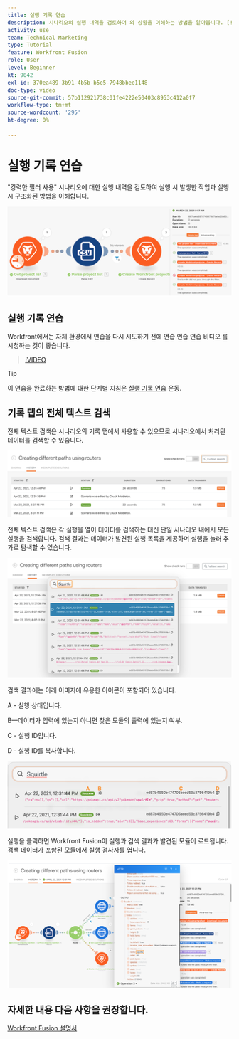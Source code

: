 ```yaml
---
title: 실행 기록 연습
description: 시나리오의 실행 내역을 검토하여 의 상황을 이해하는 방법을 알아봅니다. [!DNL Adobe Workfront Fusion].
activity: use
team: Technical Marketing
type: Tutorial
feature: Workfront Fusion
role: User
level: Beginner
kt: 9042
exl-id: 370ea489-3b91-4b5b-b5e5-7948bbee1148
doc-type: video
source-git-commit: 57b112921738c01fe4222e50403c8953c412a0f7
workflow-type: tm+mt
source-wordcount: '295'
ht-degree: 0%

---
```


# 실행 기록 연습

&quot;강력한 필터 사용&quot; 시나리오에 대한 실행 내역을 검토하여 실행 시 발생한 작업과 실행 시 구조화된 방법을 이해합니다.

![Fusion 시나리오의 실행 기록 이미지](assets/execution-history-and-scheduling-1.png)

## 실행 기록 연습

Workfront에서는 자체 환경에서 연습을 다시 시도하기 전에 연습 연습 연습 비디오 를 시청하는 것이 좋습니다.

>[!VIDEO](https://video.tv.adobe.com/v/335283/?quality=12&learn=on)

>[!TIP]
>
>이 연습을 완료하는 방법에 대한 단계별 지침은 [실행 기록 연습](https://experienceleague.adobe.com/docs/workfront-learn/tutorials-workfront/fusion/exercises/execution-history.html?lang=en) 운동.

## 기록 탭의 전체 텍스트 검색

전체 텍스트 검색은 시나리오의 기록 탭에서 사용할 수 있으므로 시나리오에서 처리된 데이터를 검색할 수 있습니다.

![실행 기록 검색 이미지](assets/execution-history-and-scheduling-2.png)

전체 텍스트 검색은 각 실행을 열어 데이터를 검색하는 대신 단일 시나리오 내에서 모든 실행을 검색합니다. 검색 결과는 데이터가 발견된 실행 목록을 제공하며 실행을 눌러 추가로 탐색할 수 있습니다.

![실행 기록 검색 이미지](assets/execution-history-and-scheduling-3.png)

검색 결과에는 아래 이미지에 유용한 아이콘이 포함되어 있습니다.

A - 실행 상태입니다.

B—데이터가 입력에 있는지 아니면 찾은 모듈의 출력에 있는지 여부.

C - 실행 ID입니다.

D - 실행 ID를 복사합니다.

![실행 기록 검색 결과의 이미지](assets/execution-history-and-scheduling-4.png)

실행을 클릭하면 Workfront Fusion이 실행과 검색 결과가 발견된 모듈이 로드됩니다. 검색 데이터가 포함된 모듈에서 실행 검사자를 엽니다.

![실행 기록 링크의 이미지](assets/execution-history-and-scheduling-5.png)


## 자세한 내용 다음 사항을 권장합니다.

[Workfront Fusion 설명서](https://experienceleague.adobe.com/docs/workfront/using/adobe-workfront-fusion/workfront-fusion-2.html?lang=en)
